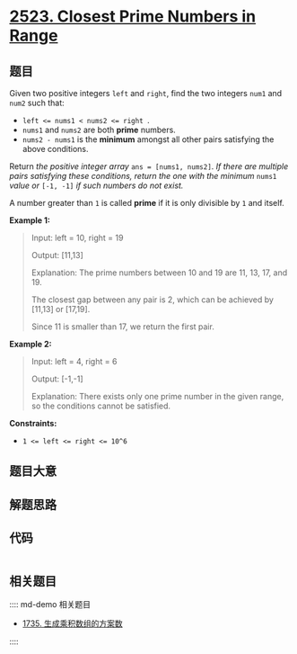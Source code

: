 # [2523. Closest Prime Numbers in Range](https://leetcode.com/problems/closest-prime-numbers-in-range/)

## 题目

Given two positive integers `left` and `right`, find the two integers `num1`
and `num2` such that:

- `left <= nums1 < nums2 <= right `.
- `nums1` and `nums2` are both **prime** numbers.
- `nums2 - nums1` is the **minimum** amongst all other pairs satisfying the above conditions.

Return _the positive integer array_ `ans = [nums1, nums2]`. _If there are
multiple pairs satisfying these conditions, return the one with the minimum_
`nums1` _value or_ `[-1, -1]` _if such numbers do not exist._

A number greater than `1` is called **prime** if it is only divisible by `1`
and itself.

**Example 1:**

> Input: left = 10, right = 19
>
> Output: [11,13]
>
> Explanation: The prime numbers between 10 and 19 are 11, 13, 17, and 19.
>
> The closest gap between any pair is 2, which can be achieved by [11,13] or [17,19].
>
> Since 11 is smaller than 17, we return the first pair.

**Example 2:**

> Input: left = 4, right = 6
>
> Output: [-1,-1]
>
> Explanation: There exists only one prime number in the given range, so the conditions cannot be satisfied.

**Constraints:**

- `1 <= left <= right <= 10^6`

## 题目大意

## 解题思路

## 代码

```javascript

```

## 相关题目

:::: md-demo 相关题目

- [1735. 生成乘积数组的方案数](https://leetcode.com/problems/count-ways-to-make-array-with-product)

::::
